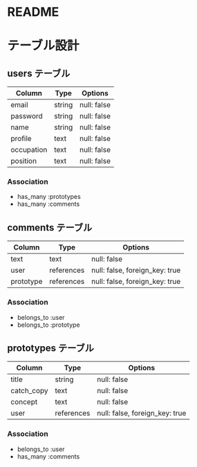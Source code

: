 # README

# テーブル設計

## users テーブル
| Column        | Type        | Options         |
| ------------- | ----------- | --------------- |
| email         | string      | null: false     |
| password      | string      | null: false     |
| name          | string      | null: false     |
| profile       | text        | null: false     |
| occupation    | text        | null: false     |
| position      | text        | null: false     |

### Association
- has_many :prototypes
- has_many :comments

## comments テーブル
| Column        | Type        | Options                        |
| ------------- | ----------- | ------------------------------ |
| text          | text        | null: false                    |
| user          | references  | null: false, foreign_key: true |
| prototype     | references  | null: false, foreign_key: true |

### Association
- belongs_to :user
- belongs_to :prototype

## prototypes テーブル
| Column        | Type        | Options                        |
| ------------- | ----------- | ------------------------------ |
| title         | string      | null: false                    |
| catch_copy    | text        | null: false                    |
| concept       | text        | null: false                    |
| user          | references  | null: false, foreign_key: true |

### Association
- belongs_to :user
- has_many :comments